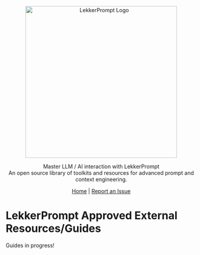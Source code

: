 <p align="center">
  <img src="https://sammyhamwi.ai/images/LekkerPrompt-logo-lrg.png" alt="LekkerPrompt Logo" width="400" height="400">
</p>

<p align="center">
  Master LLM / AI interaction with LekkerPrompt <br> An open source library of toolkits and resources for advanced prompt and context engineering.
</p>

<div align="center">
  <a href="https://github.com/LekkerPrompt/LekkerPrompt">Home</a> | <a href="https://github.com/LekkerPrompt/LekkerPrompt/issues">Report an Issue</a>
</div>

# LekkerPrompt Approved External Resources/Guides

Guides in progress!